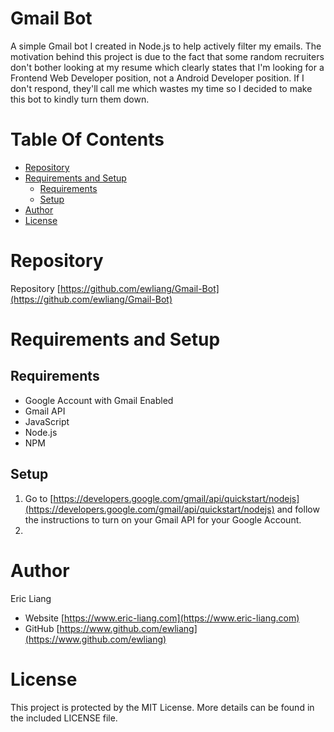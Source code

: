 # Gmail Bot
A simple Gmail bot I created in Node.js to help actively filter my emails. The motivation behind this project is due to the fact that some random recruiters don't bother looking at my resume which clearly states that I'm looking for a Frontend Web Developer position, not a Android Developer position. If I don't respond, they'll call me which wastes my time so I decided to make this bot to kindly turn them down.

# Table Of Contents
- [Repository](#repository)
- [Requirements and Setup](#requirements-and-setup)
  + [Requirements](#requirements)
  + [Setup](#setup)
- [Author](#author)
- [License](#license)

# Repository
Repository [https://github.com/ewliang/Gmail-Bot](https://github.com/ewliang/Gmail-Bot)

# Requirements and Setup
## Requirements
- Google Account with Gmail Enabled
- Gmail API
- JavaScript
- Node.js
- NPM

## Setup
1. Go to [https://developers.google.com/gmail/api/quickstart/nodejs](https://developers.google.com/gmail/api/quickstart/nodejs) and follow the instructions to turn on your Gmail API for your Google Account.
2. 

# Author
Eric Liang
- Website [https://www.eric-liang.com](https://www.eric-liang.com)
- GitHub [https://www.github.com/ewliang](https://www.github.com/ewliang)

# License
This project is protected by the MIT License. More details can be found in the included LICENSE file.
